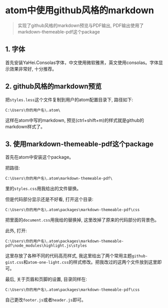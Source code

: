 # atom中使用github风格的markdown

> 实现了github风格的markdown预览与PDF输出, PDF输出使用了markdown-themeable-pdf这个package

## 1. 字体

首先安装YaHei.Consolas字体，中文使用微软雅黑，英文使用consolas。字体显示效果非常好, 十分推荐。

## 2. github风格的markdown预览

把`styles.less`这个文件复制到用户的atom配置目录下, 路径如下:

```
C:\Users\你的用户名\.atom\
```

这样在atom中写的markdown, 预览(ctrl+shift+m)的样式就是github的markdown样式了。

## 3. 使用markdown-themeable-pdf这个package

首先在atom中安装这个package。

把路径:

```
C:\Users\你的用户名\.atom\markdown-themeable-pdf\
```

里的`styles.css`用我给出的文件替换。

但是代码部分显示还是不好看, 打开这个目录:

```
C:\Users\你的用户名\.atom\packages\markdown-themeable-pdf\css
```

把里面的`document.css`用我给的替换掉, 这里改掉了原来的代码部分的背景色。

此外, 打开:

```
C:\Users\你的用户名\.atom\packages\markdown-themeable-pdf\node_modules\highlight.js\styles
```

这里存放了各种不同的代码高亮样式, 我这里给出了两个常用主题`github-gist.css`和`atom-one-light.css`的样式修改。把我改过的这两个文件放到这里即可。

最后, 关于页眉和页脚的设置, 目录同样在:

```
C:\Users\你的用户名\.atom\packages\markdown-themeable-pdf\css
```

自己更改`footer.js`或者`header.js`即可。
